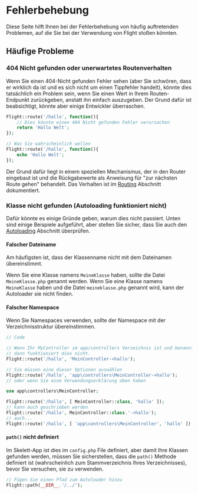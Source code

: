 # Fehlerbehebung

Diese Seite hilft Ihnen bei der Fehlerbehebung von häufig auftretenden Problemen, auf die Sie bei der Verwendung von Flight stoßen könnten.

## Häufige Probleme

### 404 Nicht gefunden oder unerwartetes Routenverhalten

Wenn Sie einen 404-Nicht gefunden Fehler sehen (aber Sie schwören, dass er wirklich da ist und es sich nicht um einen Tippfehler handelt), könnte dies tatsächlich ein Problem sein, wenn Sie einen Wert in Ihrem Routen-Endpunkt zurückgeben, anstatt ihn einfach auszugeben. Der Grund dafür ist beabsichtigt, könnte aber einige Entwickler überraschen.

```php
Flight::route('/hallo', function(){
	// Dies könnte einen 404 Nicht gefunden Fehler verursachen
	return 'Hallo Welt';
});

// Was Sie wahrscheinlich wollen
Flight::route('/hallo', function(){
	echo 'Hallo Welt';
});
```

Der Grund dafür liegt in einem speziellen Mechanismus, der in den Router eingebaut ist und die Rückgabewerte als Anweisung für "zur nächsten Route gehen" behandelt. Das Verhalten ist im [Routing](/learn/routing#passing) Abschnitt dokumentiert.

### Klasse nicht gefunden (Autoloading funktioniert nicht)

Dafür könnte es einige Gründe geben, warum dies nicht passiert. Unten sind einige Beispiele aufgeführt, aber stellen Sie sicher, dass Sie auch den [Autoloading](/learn/autoloading) Abschnitt überprüfen.

#### Falscher Dateiname
Am häufigsten ist, dass der Klassenname nicht mit dem Dateinamen übereinstimmt.

Wenn Sie eine Klasse namens `MeineKlasse` haben, sollte die Datei `MeineKlasse.php` genannt werden. Wenn Sie eine Klasse namens `MeineKlasse` haben und die Datei `meineklasse.php` genannt wird, kann der Autoloader sie nicht finden.

#### Falscher Namespace
Wenn Sie Namespaces verwenden, sollte der Namespace mit der Verzeichnisstruktur übereinstimmen.

```php
// Code

// Wenn Ihr MyController im app/controllers Verzeichnis ist und benannt ist
// dann funktioniert dies nicht.
Flight::route('/hallo', 'MeinController->hallo');

// Sie müssen eine dieser Optionen auswählen
Flight::route('/hallo', 'app\controllers\MeinController->hallo');
// oder wenn Sie eine Verwendungserklärung oben haben

use app\controllers\MeinController;

Flight::route('/hallo', [ MeinController::class, 'hallo' ]);
// kann auch geschrieben werden
Flight::route('/hallo', MeinController::class.'->hallo');
// auch...
Flight::route('/hallo', [ 'app\controllers\MeinController', 'hallo' ]);
```

#### `path()` nicht definiert

Im Skelett-App ist dies im `config.php` File definiert, aber damit Ihre Klassen gefunden werden, müssen Sie sicherstellen, dass die `path()` Methode definiert ist (wahrscheinlich zum Stammverzeichnis Ihres Verzeichnisses), bevor Sie versuchen, sie zu verwenden.

```php
// Fügen Sie einen Pfad zum Autoloader hinzu
Flight::path(__DIR__.'/../');
```  